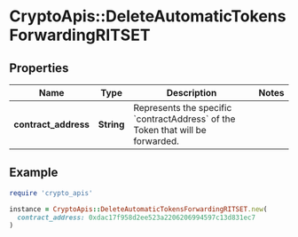 # CryptoApis::DeleteAutomaticTokensForwardingRITSET

## Properties

| Name | Type | Description | Notes |
| ---- | ---- | ----------- | ----- |
| **contract_address** | **String** | Represents the specific &#x60;contractAddress&#x60; of the Token that will be forwarded. |  |

## Example

```ruby
require 'crypto_apis'

instance = CryptoApis::DeleteAutomaticTokensForwardingRITSET.new(
  contract_address: 0xdac17f958d2ee523a2206206994597c13d831ec7
)
```

